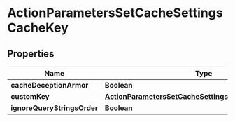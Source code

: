 # ActionParametersSetCacheSettingsCacheKey

## Properties
Name | Type | Description | Notes
------------ | ------------- | ------------- | -------------
**cacheDeceptionArmor** | **Boolean** |  |  [optional]
**customKey** | [**ActionParametersSetCacheSettingsCacheKeyCustomKey**](ActionParametersSetCacheSettingsCacheKeyCustomKey.md) |  |  [optional]
**ignoreQueryStringsOrder** | **Boolean** |  |  [optional]
